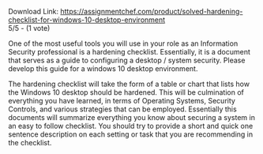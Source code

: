 Download Link: https://assignmentchef.com/product/solved-hardening-checklist-for-windows-10-desktop-environment
<br>
5/5 - (1 vote)

One of the most useful tools you will use in your role as an Information Security professional is a hardening checklist.  Essentially, it is a document that serves as a guide to configuring a desktop / system security.  Please develop this guide for a windows 10 desktop environment.



The hardening checklist will take the form of a table or chart that lists how the Windows 10 desktop should be hardened.  This will be culmination of everything you have learned, in terms of Operating Systems, Security Controls, and various strategies that can be employed.  Essentially this documents will summarize everything you know about securing a system in an easy to follow checklist.  You should try to provide a short and quick one sentence description on each setting or task that you are recommending in the checklist.